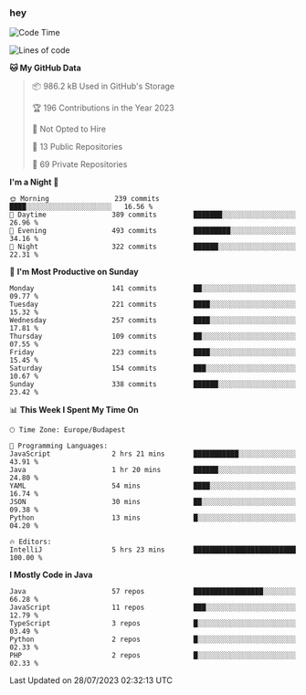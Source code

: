### hey

<!--START_SECTION:waka-->
![Code Time](http://img.shields.io/badge/Code%20Time-944%20hrs%2047%20mins-blue)

![Lines of code](https://img.shields.io/badge/From%20Hello%20World%20I%27ve%20Written-1.0%20million%20lines%20of%20code-blue)

**🐱 My GitHub Data** 

> 📦 986.2 kB Used in GitHub's Storage 
 > 
> 🏆 196 Contributions in the Year 2023
 > 
> 🚫 Not Opted to Hire
 > 
> 📜 13 Public Repositories 
 > 
> 🔑 69 Private Repositories 
 > 
**I'm a Night 🦉** 

```text
🌞 Morning                239 commits         ████░░░░░░░░░░░░░░░░░░░░░   16.56 % 
🌆 Daytime                389 commits         ███████░░░░░░░░░░░░░░░░░░   26.96 % 
🌃 Evening                493 commits         █████████░░░░░░░░░░░░░░░░   34.16 % 
🌙 Night                  322 commits         ██████░░░░░░░░░░░░░░░░░░░   22.31 % 
```
📅 **I'm Most Productive on Sunday** 

```text
Monday                   141 commits         ██░░░░░░░░░░░░░░░░░░░░░░░   09.77 % 
Tuesday                  221 commits         ████░░░░░░░░░░░░░░░░░░░░░   15.32 % 
Wednesday                257 commits         ████░░░░░░░░░░░░░░░░░░░░░   17.81 % 
Thursday                 109 commits         ██░░░░░░░░░░░░░░░░░░░░░░░   07.55 % 
Friday                   223 commits         ████░░░░░░░░░░░░░░░░░░░░░   15.45 % 
Saturday                 154 commits         ███░░░░░░░░░░░░░░░░░░░░░░   10.67 % 
Sunday                   338 commits         ██████░░░░░░░░░░░░░░░░░░░   23.42 % 
```


📊 **This Week I Spent My Time On** 

```text
🕑︎ Time Zone: Europe/Budapest

💬 Programming Languages: 
JavaScript               2 hrs 21 mins       ███████████░░░░░░░░░░░░░░   43.91 % 
Java                     1 hr 20 mins        ██████░░░░░░░░░░░░░░░░░░░   24.80 % 
YAML                     54 mins             ████░░░░░░░░░░░░░░░░░░░░░   16.74 % 
JSON                     30 mins             ██░░░░░░░░░░░░░░░░░░░░░░░   09.38 % 
Python                   13 mins             █░░░░░░░░░░░░░░░░░░░░░░░░   04.20 % 

🔥 Editors: 
IntelliJ                 5 hrs 23 mins       █████████████████████████   100.00 % 
```

**I Mostly Code in Java** 

```text
Java                     57 repos            █████████████████░░░░░░░░   66.28 % 
JavaScript               11 repos            ███░░░░░░░░░░░░░░░░░░░░░░   12.79 % 
TypeScript               3 repos             █░░░░░░░░░░░░░░░░░░░░░░░░   03.49 % 
Python                   2 repos             █░░░░░░░░░░░░░░░░░░░░░░░░   02.33 % 
PHP                      2 repos             █░░░░░░░░░░░░░░░░░░░░░░░░   02.33 % 
```




 Last Updated on 28/07/2023 02:32:13 UTC
<!--END_SECTION:waka-->
